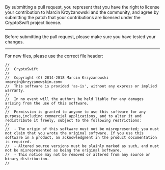 By submitting a pull request, you represent that you have the right to license
your contribution to Marcin Krzyżanowski and the community, and agree by submitting the patch
that your contributions are licensed under the CryptoSwift project license.

---

Before submitting the pull request, please make sure you have tested your changes.

---

For new files, please use the correct file header:

```
//
//  CryptoSwift
//
//  Copyright (C) 2014-2018 Marcin Krzyżanowski <marcin@krzyzanowskim.com>
//  This software is provided 'as-is', without any express or implied warranty.
//
//  In no event will the authors be held liable for any damages arising from the use of this software.
//
//  Permission is granted to anyone to use this software for any purpose,including commercial applications, and to alter it and redistribute it freely, subject to the following restrictions:
//
//  - The origin of this software must not be misrepresented; you must not claim that you wrote the original software. If you use this software in a product, an acknowledgment in the product documentation is required.
//  - Altered source versions must be plainly marked as such, and must not be misrepresented as being the original software.
//  - This notice may not be removed or altered from any source or binary distribution.
//
```
